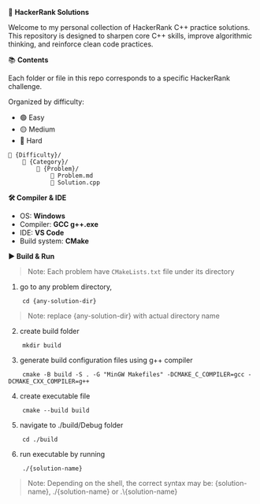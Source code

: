 🚀 **HackerRank Solutions**

Welcome to my personal collection of HackerRank C++ practice solutions.  
This repository is designed to sharpen core C++ skills, improve algorithmic thinking, and reinforce clean code practices.

📚 **Contents**

Each folder or file in this repo corresponds to a specific HackerRank challenge.

Organized by difficulty:
- 🟢 Easy
- 🟡 Medium
- 🔴 Hard

```
📁 {Difficulty}/
    📁 {Category}/
        📁 {Problem}/
            📝 Problem.md
            📝 Solution.cpp
```

**🛠️ Compiler & IDE**

- OS: **Windows**  
- Compiler: **GCC g++.exe**  
- IDE: **VS Code**  
- Build system: **CMake** 

**▶️ Build & Run**  
> Note: Each problem have `CMakeLists.txt` file under its directory

1. go to any problem directory,  
```
    cd {any-solution-dir}
```
> Note: replace {any-solution-dir} with actual directory name

2. create build folder
```
    mkdir build
```

3. generate build configuration files using g++ compiler
```
    cmake -B build -S . -G "MinGW Makefiles" -DCMAKE_C_COMPILER=gcc -DCMAKE_CXX_COMPILER=g++
```

4. create executable file
```
    cmake --build build
```
5. navigate to ./build/Debug folder
```
    cd ./build
```
6. run executable by running
```
    ./{solution-name}
```
>  Note: Depending on the shell, the correct syntax may be: {solution-name}, ./{solution-name} or .\\{solution-name}